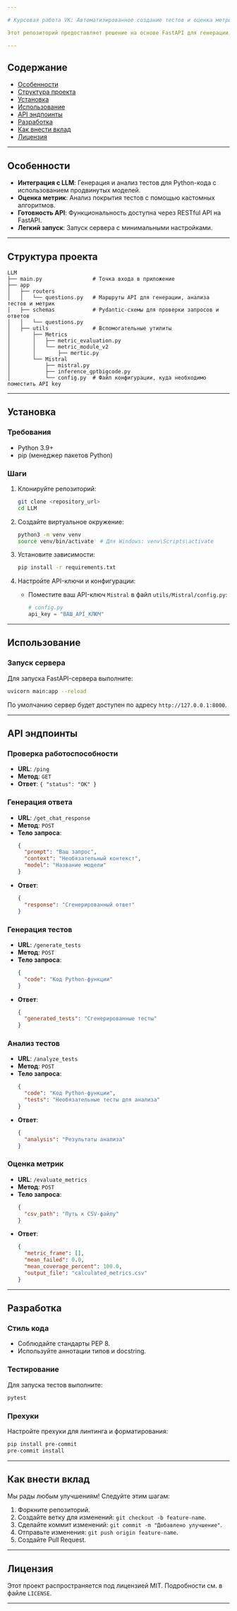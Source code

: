 ```yaml
---

# Курсовая работа VK: Автоматизированное создание тестов и оценка метрик

Этот репозиторий предоставляет решение на основе FastAPI для генерации, анализа и оценки тестов Python-кода. Реализована интеграция с большими языковыми моделями (LLM) и кастомные алгоритмы оценки метрик.

---
```


## Содержание

- [Особенности](#особенности)
- [Структура проекта](#структура-проекта)
- [Установка](#установка)
- [Использование](#использование)
- [API эндпоинты](#api-эндпоинты)
- [Разработка](#разработка)
- [Как внести вклад](#как-внести-вклад)
- [Лицензия](#лицензия)

---

## Особенности

- **Интеграция с LLM**: Генерация и анализ тестов для Python-кода с использованием продвинутых моделей.
- **Оценка метрик**: Анализ покрытия тестов с помощью кастомных алгоритмов.
- **Готовность API**: Функциональность доступна через RESTful API на FastAPI.
- **Легкий запуск**: Запуск сервера с минимальными настройками.

---

## Структура проекта

```
LLM
├── main.py                # Точка входа в приложение
├── app
│   ├── routers
│   │   └── questions.py   # Маршруты API для генерации, анализа тестов и метрик
│   ├── schemas            # Pydantic-схемы для проверки запросов и ответов
│   │   └── questions.py
│   ├── utils              # Вспомогательные утилиты
│       ├── Metrics
│       │   ├── metric_evaluation.py
│       │   └── metric_module_v2
│       │       ├── mertic.py
│       └── Mistral
│           ├── mistral.py
│           ├── inference_gptbigcode.py
│           └── config.py  # Файл конфигурации, куда необходимо поместить API key
```

---

## Установка

### Требования

- Python 3.9+
- pip (менеджер пакетов Python)

### Шаги

1. Клонируйте репозиторий:

   ```bash
   git clone <repository_url>
   cd LLM
   ```

2. Создайте виртуальное окружение:

   ```bash
   python3 -m venv venv
   source venv/bin/activate  # Для Windows: venv\Scripts\activate
   ```

3. Установите зависимости:

   ```bash
   pip install -r requirements.txt
   ```

4. Настройте API-ключи и конфигурации:
   - Поместите ваш API-ключ `Mistral` в файл `utils/Mistral/config.py`:

     ```python
     # config.py
     api_key = "ВАШ_API_КЛЮЧ"
     ```

---

## Использование

### Запуск сервера

Для запуска FastAPI-сервера выполните:

```bash
uvicorn main:app --reload
```

По умолчанию сервер будет доступен по адресу `http://127.0.0.1:8000`.

---

## API эндпоинты

### Проверка работоспособности

- **URL**: `/ping`
- **Метод**: `GET`
- **Ответ**: `{ "status": "OK" }`

### Генерация ответа

- **URL**: `/get_chat_response`
- **Метод**: `POST`
- **Тело запроса**:
  ```json
  {
    "prompt": "Ваш запрос",
    "context": "Необязательный контекст",
    "model": "Название модели"
  }
  ```
- **Ответ**:
  ```json
  {
    "response": "Сгенерированный ответ"
  }
  ```

### Генерация тестов

- **URL**: `/generate_tests`
- **Метод**: `POST`
- **Тело запроса**:
  ```json
  {
    "code": "Код Python-функции"
  }
  ```
- **Ответ**:
  ```json
  {
    "generated_tests": "Сгенерированные тесты"
  }
  ```

### Анализ тестов

- **URL**: `/analyze_tests`
- **Метод**: `POST`
- **Тело запроса**:
  ```json
  {
    "code": "Код Python-функции",
    "tests": "Необязательные тесты для анализа"
  }
  ```
- **Ответ**:
  ```json
  {
    "analysis": "Результаты анализа"
  }
  ```

### Оценка метрик

- **URL**: `/evaluate_metrics`
- **Метод**: `POST`
- **Тело запроса**:
  ```json
  {
    "csv_path": "Путь к CSV-файлу"
  }
  ```
- **Ответ**:
  ```json
  {
    "metric_frame": [],
    "mean_failed": 0.0,
    "mean_coverage_percent": 100.0,
    "output_file": "calculated_metrics.csv"
  }
  ```

---

## Разработка

### Стиль кода

- Соблюдайте стандарты PEP 8.
- Используйте аннотации типов и docstring.

### Тестирование

Для запуска тестов выполните:

```bash
pytest
```

### Прехуки

Настройте прехуки для линтинга и форматирования:

```bash
pip install pre-commit
pre-commit install
```

---

## Как внести вклад

Мы рады любым улучшениям! Следуйте этим шагам:

1. Форкните репозиторий.
2. Создайте ветку для изменений: `git checkout -b feature-name`.
3. Сделайте коммит изменений: `git commit -m "Добавлено улучшение"`.
4. Отправьте изменения: `git push origin feature-name`.
5. Создайте Pull Request.

---

## Лицензия

Этот проект распространяется под лицензией MIT. Подробности см. в файле `LICENSE`.

--- 